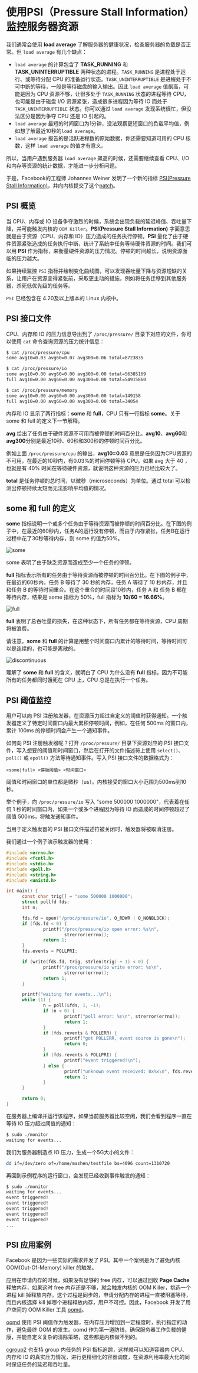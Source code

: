 # 使用PSI（Pressure Stall Information）监控服务器资源

我们通常会使用 **load average** 了解服务器的健康状况，检查服务器的负载是否正常。但 `load average` 有几个缺点：

- `load average` 的计算包含了 **TASK_RUNNING** 和 **TASK_UNINTERRUPTIBLE** 两种状态的进程。`TASK_RUNNING` 是进程处于运行、或等待分配 CPU 的准备运行状态。`TASK_UNINTERRUPTIBLE` 是进程处于不可中断的等待，一般是等待磁盘的输入输出。因此 `load average` 值飙高，可能是因为 CPU 资源不够，让很多处于 `TASK_RUNNING` 状态的进程等待 CPU，也可能是由于磁盘 I/O 资源紧张，造成很多进程因为等待 IO 而处于 `TASK_UNINTERRUPTIBLE` 状态。你可以通过 `load average` 发现系统很忙，但没法区分是因为争夺 CPU 还是 IO 引起的。
- `load average` 最短的时间窗口为1分钟，没法观察更短窗口的负载平均值，例如想了解最近10秒的`load average`。
- `load average` 报告的是活跃进程数的原始数据，你还需要知道可用的 CPU 核数，这样 `load average` 的值才有意义。

所以，当用户遇到服务器 `load average` 飙高的时候，还需要继续查看 CPU、I/O 和内存等资源的统计数据，才能进一步分析问题。

于是，Facebook的工程师 Johannes Weiner 发明了一个新的指标 [PSI(Pressure Stall Information)](https://www.kernel.org/doc/html/latest/accounting/psi.html)，并向内核提交了这个[patch](https://lwn.net/Articles/763629/)。

## PSI 概览

当 CPU、内存或 IO 设备争夺激烈的时候，系统会出现负载的延迟峰值、吞吐量下降，并可能触发内核的 `OOM Killer`。**PSI(Pressure Stall Information)** 字面意思就是由于资源（CPU、内存和 IO）压力造成的任务执行停顿。**PSI** 量化了由于硬件资源紧张造成的任务执行中断，统计了系统中任务等待硬件资源的时间。我们可以用 **PSI** 作为指标，来衡量硬件资源的压力情况。停顿的时间越长，说明资源面临的压力越大。

如果持续监控 `PSI` 指标并绘制变化曲线图，可以发现吞吐量下降与资源短缺的关系，让用户在资源变得紧张前，采取更主动的措施，例如将任务迁移到其他服务器，杀死低优先级的任务等。

`PSI` 已经包含在 4.20及以上版本的 Linux 内核中。

## PSI 接口文件

CPU、内存和 IO 的压力信息导出到了 `/proc/pressure/` 目录下对应的文件，你可以使用 `cat` 命令查询资源的压力统计信息：

```bash
$ cat /proc/pressure/cpu 
some avg10=0.03 avg60=0.07 avg300=0.06 total=8723835

$ cat /proc/pressure/io 
some avg10=0.00 avg60=0.00 avg300=0.00 total=56385169
full avg10=0.00 avg60=0.00 avg300=0.00 total=54915860

$ cat /proc/pressure/memory 
some avg10=0.00 avg60=0.00 avg300=0.00 total=149158
full avg10=0.00 avg60=0.00 avg300=0.00 total=34054
```

内存和 IO 显示了两行指标：**some** 和 **full**，CPU 只有一行指标 **some**。关于 some 和 full 的定义下一节解释。

**avg** 给出了任务由于硬件资源不可用而被停顿的时间百分比。**avg10**、**avg60**和**avg300**分别是最近10秒、60秒和300秒的停顿时间百分比。

例如上面 `/proc/pressure/cpu` 的输出，**avg10=0.03** 意思是任务因为CPU资源的不可用，在最近的10秒内，有0.03%的时间停顿等待 CPU。如果 avg 大于 40 ，也就是有 40% 时间在等待硬件资源，就说明这种资源的压力已经比较大了。

**total** 是任务停顿的总时间，以微秒（microseconds）为单位。通过 total 可以检测出停顿持续太短而无法影响平均值的情况。

## some 和 full 的定义

**some** 指标说明一个或多个任务由于等待资源而被停顿的时间百分比。在下图的例子中，在最近的60秒内，任务A的运行没有停顿，而由于内存紧张，任务B在运行过程中花了30秒等待内存，则 some 的值为50%。

![some](../../media/Pictures/someCrop.png)

some 表明了由于缺乏资源而造成至少一个任务的停顿。

**full** 指标表示所有的任务由于等待资源而被停顿的时间百分比。在下图的例子中，在最近的60秒内，任务 B 等待了 30 秒的内存，任务 A 等待了 10 秒内存，并且和任务 B 的等待时间重合。在这个重合的时间段10秒内，任务 A 和 任务 B 都在等待内存，结果是 some 指标为 50%，full 指标为 **10/60 = 16.66%**。

![full](../../media/Pictures/FullCrop.png)

**full** 表明了总吞吐量的损失，在这种状态下，所有任务都在等待资源，CPU 周期将被浪费。

请注意，**some** 和 **full** 的计算是用整个时间窗口内累计的等待时间，等待时间可以是连续的，也可能是离散的。

![discontinuous](../../media/Pictures/DiscontinuousCrop.png)

理解了 **some** 和 **full** 的含义，就明白了 CPU 为什么没有 **full** 指标，因为不可能所有的任务都同时饿死在 CPU 上，CPU 总是在执行一个任务。

## PSI 阈值监控

用户可以向 PSI 注册触发器，在资源压力超过自定义的阈值时获得通知。一个触发器定义了特定时间窗口内最大累积停顿时间，例如，在任何 500ms 的窗口内，累计 100ms 的停顿时间会产生一个通知事件。

如何向 PSI 注册触发器呢？打开 `/proc/pressure/` 目录下资源对应的 PSI 接口文件，写入想要的阈值和时间窗口，然后在打开的文件描述符上使用 `select()`、`poll()` 或 `epoll()` 方法等待通知事件。写入 PSI 接口文件的数据格式为：

```text
<some|full> <停顿阈值> <时间窗口>
```

阈值和时间窗口的单位都是微秒（us）。内核接受的窗口大小范围为500ms到10秒。

举个例子，向 `/proc/pressure/io` 写入 "some 500000 1000000"，代表着在任何 1 秒的时间窗口内，如果一个或多个进程因为等待 IO 而造成的时间停顿超过了阈值 500ms，将触发通知事件。

当用于定义触发器的 PSI 接口文件描述符被关闭时，触发器将被取消注册。

我们通过一个例子演示触发器的使用：

```c
#include <errno.h>
#include <fcntl.h>
#include <stdio.h>
#include <poll.h>
#include <string.h>
#include <unistd.h>

int main() {
      const char trig[] = "some 500000 1000000";
      struct pollfd fds;
      int n;

      fds.fd = open("/proc/pressure/io", O_RDWR | O_NONBLOCK);
      if (fds.fd < 0) {
              printf("/proc/pressure/io open error: %s\n",
                      strerror(errno));
              return 1;
      }
      fds.events = POLLPRI;

      if (write(fds.fd, trig, strlen(trig) + 1) < 0) {
              printf("/proc/pressure/io write error: %s\n",
                      strerror(errno));
              return 1;
      }

      printf("waiting for events...\n");
      while (1) {
              n = poll(&fds, 1, -1);
              if (n < 0) {
                      printf("poll error: %s\n", strerror(errno));
                      return 1;
              }
              if (fds.revents & POLLERR) {
                      printf("got POLLERR, event source is gone\n");
                      return 0;
              }
              if (fds.revents & POLLPRI) {
                      printf("event triggered!\n");
              } else {
                      printf("unknown event received: 0x%x\n", fds.revents);
                      return 1;
              }
      }

      return 0;
}
```

在服务器上编译并运行该程序，如果当前服务器比较空闲，我们会看到程序一直在等待 IO 压力超过阈值的通知：

```bash
$ sudo ./monitor 
waiting for events...
```

我们为服务器制造点 IO 压力，生成一个5G大小的文件：

```bash
dd if=/dev/zero of=/home/mazhen/testfile bs=4096 count=1310720
```

再回到示例程序的运行窗口，会发现已经收到事件触发的通知：

```bash
$ sudo ./monitor 
waiting for events...
event triggered!
event triggered!
event triggered!
event triggered!
event triggered!
...
```

## PSI 应用案例

Facebook 是因为一些实际的需求开发了 PSI。其中一个案例是为了避免内核 OOM(Out-Of-Memory) killer 的触发。

应用在申请内存的时候，如果没有足够的 free 内存，可以通过回收 **Page Cache** 释放内存，如果这时 free 内存还是不够，就会触发内核的 OOM Killer，挑选一个进程 kill 掉释放内存。这个过程是同步的，申请分配内存的进程一直被阻塞等待，而且内核选择 kill 掉哪个进程释放内存，用户不可控。因此，Facebook 开发了用户空间的 OOM Killer 工具 [oomd](https://github.com/facebookincubator/oomd)。

[oomd](https://github.com/facebookincubator/oomd) 使用 PSI 阈值作为触发器，在内存压力增加到一定程度时，执行指定的动作，避免最终 OOM 的发生。oomd 作为第一道防线，确保服务器工作负载的健康，并能自定义复杂的清除策略，这些都是内核做不到的。

[cgroup2](https://www.kernel.org/doc/html/latest/admin-guide/cgroup-v2.html) 也支持 group 内任务的 PSI 指标追踪，这样就可以知道容器内 CPU、内存和 IO 的真实压力情况，进行更精细化的容器调度，在资源利用率最大化的同时保证任务的延迟和吞吐量。

